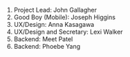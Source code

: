 1. Project Lead: John Gallagher
2. Good Boy (Mobile): Joseph Higgins
3. UX/Design: Anna Kasagawa
4. UX/Design and Secretary: Lexi Walker
5. Backend: Meet Patel
6. Backend: Phoebe Yang
